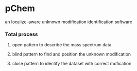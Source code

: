 # pChem

an localize-aware unknown modification identification software 


### Total process 

1. open pattern to describe the mass spectrum data 

2. blind pattern to find and position the unknown modification 

3. close pattern to identify the dataset with correct mofication 



